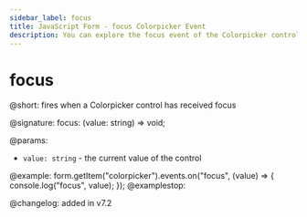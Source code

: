 ```yaml
---
sidebar_label: focus
title: JavaScript Form - focus Colorpicker Event 
description: You can explore the focus event of the Colorpicker control of Form in the documentation of the DHTMLX JavaScript UI library. Browse developer guides and API reference, try out code examples and live demos, and download a free 30-day evaluation version of DHTMLX Suite 7.
---
```


# focus

@short: fires when a Colorpicker control has received focus

@signature: focus: (value: string) => void;

@params:
- `value: string` - the current value of the control

@example:
form.getItem("colorpicker").events.on("focus", (value) => {
    console.log("focus", value);
});
@examplestop:

@changelog: added in v7.2
